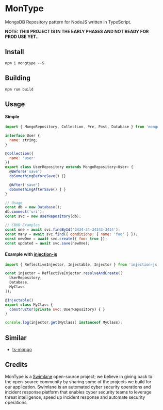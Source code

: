 # MonType
MongoDB Repository pattern for NodeJS written in TypeScript.

**NOTE: THIS PROJECT IS IN THE EARLY PHASES AND NOT READY FOR PROD USE YET.**.

## Install
`npm i mongtype --S`

## Building
`npm run build`

## Usage

#### Simple
```javascript
import { MongoRepository, Collection, Pre, Post, Database } from 'mongood';

interface User {
  name: string;
}

@Collection({
  name: 'user'
})
export class UserRepository extends MongoRepository<User> {
  @Before('save')
  doSomethingBeforeSave() {}

  @After('save')
  doSomethingAfterSave() { }
}

// Usage
const db = new Database();
db.connect('uri');
const svc = new UserRepository(db);

// CRUD Examples
const one = await svc.findById('3434-34-34343-3434');
const many = await svc.find({ conditions: { name: 'foo' } });
const newOne = await svc.create({ foo: true });
const updated = await svc.save(newOne);
```

#### Example with [injection-js](https://github.com/mgechev/injection-js)
```javascript
import { ReflectiveInjector, Injectable, Injector } from 'injection-js';

const injector = ReflectiveInjector.resolveAndCreate([
  UserRepository, 
  Database,
  MyClass
]);

@Injectable()
export class MyClass {
  constructor(private svc: UserRepository) { }
}

console.log(injector.get(MyClass) instanceof MyClass);
```

## Similar
- [ts-mongo](https://github.com/joesonw/ts-mongo/)

## Credits
MonType is a [Swimlane](http://swimlane.com) open-source project; we believe in giving back to the open-source community by sharing some of the projects we build for our application. Swimlane is an automated cyber security operations and incident response platform that enables cyber security teams to leverage threat intelligence, speed up incident response and automate security operations.